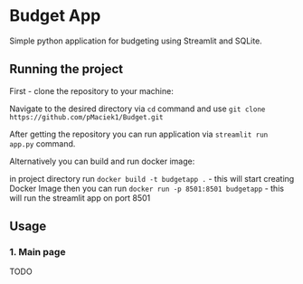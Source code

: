 # Budget App
Simple python application for budgeting using Streamlit and SQLite.

## Running the project
First - clone the repository to your machine:

Navigate to the desired directory via ```cd``` command and
use ```git clone https://github.com/pMaciek1/Budget.git```

After getting the repository you can run application via ```streamlit run app.py``` command.

Alternatively you can build and run docker image:

in project directory run ```docker build -t budgetapp .``` - this will start creating Docker Image
then you can run ```docker run -p 8501:8501 budgetapp``` - this will run the streamlit app on port 8501

## Usage
### 1. Main page

TODO
